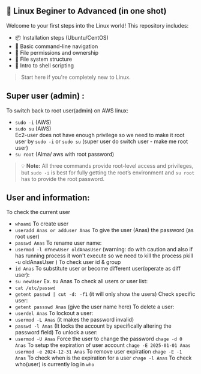 ## 🐧 Linux Beginer to Advanced (in one shot)

Welcome to your first steps into the Linux world! This repository includes:

- 📦 Installation steps (Ubuntu/CentOS)
- 🧭 Basic command-line navigation
- 🔐 File permissions and ownership
- 📂 File system structure
- 📜 Intro to shell scripting

> Start here if you're completely new to Linux.


## Super user (admin) : 

To switch back to root user(admin) on AWS linux:  

- `sudo -i` (AWS)  
- `sudo su` (AWS)  
  Ec2-user does not have enough privilege so we need to make it root user by `sudo -i` or `sudo su` (super user do switch user - make me root user)  
- `su root` (Alma/ aws with root password)

> 💡 **Note:** All three commands provide root-level access and privileges, but `sudo -i` is best for fully getting the root’s environment and `su root` has to provide the root password.

## User and information: 

To check the current user
- `whoami`
To create user
- `useradd Anas or adduser Anas`
To give the user (Anas) the password (as root user)
- `passwd Anas` 
To rename user name:
- `usermod -l mYnewUser oldAnasUser` (warning: do with caution and also if has running process it won't execute so we need to kill the process pkill -u oldAnasUser )
To check user id & group
-  `id Anas`
To substitute user or become different user(operate as diff user):
- `su newUser`
  Ex. su Anas
To check all users or user list:
- `cat /etc/passwd`
- `getent passwd | cut -d: -f1` (it will only show the users)
Check specific user:
- `getent passswd Anas` (give the user name here)
To delete a user: 
- `userdel Anas`
To lockout a user:
- `usermod -L Anas` (it makes the password invalid)
- `passwd -l Anas`  (It locks the account by specifically altering the password field)
To unlock a user:
- `usermod -U Anas`
Force the user to change the password
`chage -d 0 Anas`
To setup the expiration of user account
`chage -E 2025-01-01 Anas`
`usermod -e 2024-12-31 Anas`
To remove user expiration
`chage -E -1 Anas`
To check when is the expiration for a user
`chage -l Anas`
To check who(user) is currently log in
`who`


